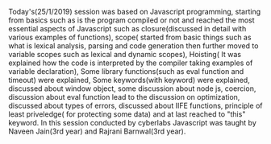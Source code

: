 Today's(25/1/2019) session was based on Javascript programming, starting from basics such as is the program compiled or not and
reached the most essential aspects of Javascript such as closure(discussed in detail with various examples of functions), scope( 
started from basic things such as what is lexical analysis, parsing and code generation then further moved to variable scopes such as lexical 
and dynamic scopes), Hoisting( It was explained how the code is interpreted by the compiler taking examples of variable declaration),
Some library functions(such as eval function and timeout) were explained, Some keywords(with keyword) were explained, discussed about
window object, some discussion about node js, coercion, discussion about eval function lead to the discussion on optimization, discussed about 
types of errors, discussed about IIFE functions, principle of least priveledge( for protecting some data) and at last reached to "this"
keyword. In this session conducted by cyberlabs Javascript was taught by Naveen Jain(3rd year) and Rajrani Barnwal(3rd year).   
 
   